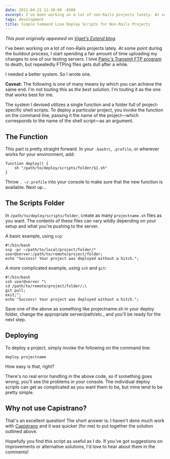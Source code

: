 ```yaml
---
date: 2011-04-21 11:30:00 -0500
excerpt: I've been working on a lot of non-Rails projects lately. At some point during the buildout process, I start spending a fair amount of time uploading my changes to one of our testing servers. I needed a better system. So I wrote one.
tags: development
title: Simple Command Line Deploy Scripts for Non-Rails Projects
---
```


_This post originally appeared on [Viget's Extend blog](http://viget.com/extend/simple-command-line-deploy-scripts-for-non-rails-projects)._

I've been working on a lot of non-Rails projects lately. At some point during the buildout process, I start spending a fair amount of time uploading my changes to one of our testing servers. I love [Panic's Transmit FTP program](http://www.panic.com/transmit) to death, but repeatedly FTPing files gets dull after a while.

I needed a better system. So I wrote one.

**Caveat:** The following is one of many means by which you can achieve the same end. I'm not touting this as _the best solution_. I'm touting it as the one that works best for me.

The system I devised utilizes a single function and a folder full of project-specific shell scripts. To deploy a particular project, you invoke the function on the command line, passing it the name of the project—which corresponds to the name of the shell script—as an argument.


## The Function

This part is pretty straight forward. In your `.bashrc`, `.profile`, or wherever works for your environment, add:

	function deploy() {
	    sh "/path/to/deploy/scripts/folder/$1.sh"
	}

Throw `. ~/.profile` into your console to make sure that the new function is available. Next up…


## The Scripts Folder

In `/path/to/deploy/scripts/folder`, create as many `projectname.sh` files as you want. The contents of these files can vary wildly depending on your setup and what you're pushing to the server.

A basic example, using `scp`:

	#!/bin/bash
	scp -pr ~/path/to/local/project/folder/* user@server:/path/to/remote/project/folder;
	echo "Success! Your project was deployed without a hitch.";

A more complicated example, using `ssh` and `git`:

	#!/bin/bash
	ssh user@server "\
	cd /path/to/remote/project/folder/;\
	git pull;
	exit;";
	echo "Success! Your project was deployed without a hitch.";

Save one of the above as something like projectname.sh in your deploy folder, change the appropriate server/path/etc., and you'll be ready for the next step.


## Deploying

To deploy a project, simply invoke the following on the command line:

	deploy projectname

How easy is that, right?

There's no real error handling in the above code, so if something goes wrong, you'll see the problems in your console. The individual deploy scripts can get as complicated as you want them to be, but mine tend to be pretty simple.


## Why not use Capistrano?

That's an excellent question! The short answer is: I haven't done much work with [Capistrano](https://github.com/capistrano/capistrano) and it was quicker (for me) to put together the solution outlined above.

Hopefully you find this script as useful as I do. If you've got suggestions on improvements or alternative solutions, I'd love to hear about them in the comments!